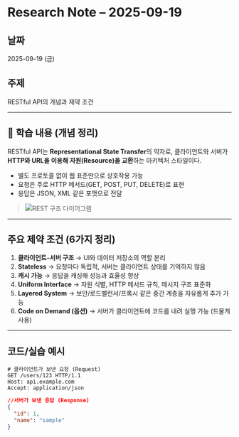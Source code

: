 # Research Note – 2025-09-19  

## 날짜  
2025-09-19 (금)  

## 주제  
RESTful API의 개념과 제약 조건  

---

## 📖 학습 내용 (개념 정리)  
RESTful API는 **Representational State Transfer**의 약자로, 클라이언트와 서버가 **HTTP와 URL을 이용해 자원(Resource)을 교환**하는 아키텍처 스타일이다.  
- 별도 프로토콜 없이 웹 표준만으로 상호작용 가능  
- 요청은 주로 HTTP 메서드(GET, POST, PUT, DELETE)로 표현  
- 응답은 JSON, XML 같은 포맷으로 전달  

> ![REST 구조 다이어그램](/images/research/rsch-rest-architecture.png)  

---

## 주요 제약 조건 (6가지 정리)  
1. **클라이언트-서버 구조** → UI와 데이터 저장소의 역할 분리  
2. **Stateless** → 요청마다 독립적, 서버는 클라이언트 상태를 기억하지 않음  
3. **캐시 가능** → 응답을 캐싱해 성능과 효율성 향상  
4. **Uniform Interface** → 자원 식별, HTTP 메서드 규칙, 메시지 구조 표준화  
5. **Layered System** → 보안/로드밸런서/프록시 같은 중간 계층을 자유롭게 추가 가능  
6. **Code on Demand (옵션)** → 서버가 클라이언트에 코드를 내려 실행 가능 (드물게 사용)  

---

## 코드/실습 예시  
```http
# 클라이언트가 보낸 요청 (Request)
GET /users/123 HTTP/1.1
Host: api.example.com
Accept: application/json
```
```JSON
//서버가 보낸 응답 (Response)
{
  "id": 1,
  "name": "sample"
}
```